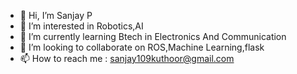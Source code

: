 - 👋 Hi, I’m Sanjay P
- 👀 I’m interested in Robotics,AI
- 🌱 I’m currently learning Btech in Electronics And Communication
- 💞️ I’m looking to collaborate on ROS,Machine Learning,flask
- 📫 How to reach me : sanjay109kuthoor@gmail.com

<!---
skuthoor/skuthoor is a ✨ special ✨ repository because its `README.md` (this file) appears on your GitHub profile.
You can click the Preview link to take a look at your changes.
--->
